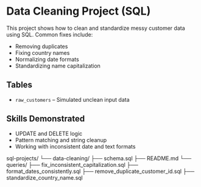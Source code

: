 # Data Cleaning Project (SQL)

This project shows how to clean and standardize messy customer data using SQL. Common fixes include:
- Removing duplicates
- Fixing country names
- Normalizing date formats
- Standardizing name capitalization

## Tables
- `raw_customers` – Simulated unclean input data

## Skills Demonstrated
- UPDATE and DELETE logic
- Pattern matching and string cleanup
- Working with inconsistent date and text formats

sql-projects/
└── data-cleaning/
    ├── schema.sql
    ├── README.md
    └── queries/
        ├── fix_inconsistent_capitalization.sql
        ├── format_dates_consistently.sql
        ├── remove_duplicate_customer_id.sql
        ├── standardize_country_name.sql

